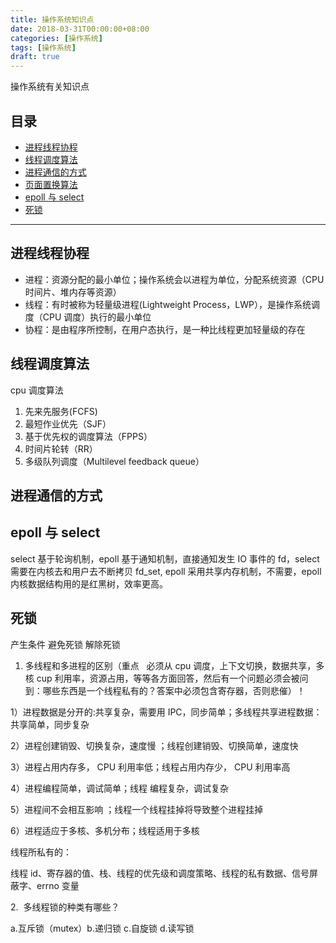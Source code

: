 ```yaml
---
title: 操作系统知识点
date: 2018-03-31T00:00:00+08:00
categories: [操作系统]
tags: [操作系统]
draft: true
---
```


操作系统有关知识点

<!--more-->

## 目录

- [进程线程协程](#进程线程协程)
- [线程调度算法](#线程调度算法)
- [进程通信的方式](#进程通信的方式)
- [页面置换算法](#页面置换算法)
- [epoll 与 select](#epoll与select)
- [死锁](#死锁)

---

## 进程线程协程

- 进程：资源分配的最小单位；操作系统会以进程为单位，分配系统资源（CPU 时间片、堆内存等资源）
- 线程：有时被称为轻量级进程(Lightweight Process，LWP），是操作系统调度（CPU 调度）执行的最小单位
- 协程：是由程序所控制，在用户态执行，是一种比线程更加轻量级的存在

## 线程调度算法

cpu 调度算法

1. 先来先服务(FCFS)
2. 最短作业优先（SJF）
3. 基于优先权的调度算法（FPPS）
4. 时间片轮转（RR）
5. 多级队列调度（Multilevel feedback queue）

## 进程通信的方式

## epoll 与 select

select 基于轮询机制，epoll 基于通知机制，直接通知发生 IO 事件的 fd，select 需要在内核去和用户去不断拷贝 fd_set, epoll 采用共享内存机制，不需要，epoll 内核数据结构用的是红黑树，效率更高。

## 死锁

产生条件 避免死锁 解除死锁

1. 多线程和多进程的区别（重点   必须从 cpu 调度，上下文切换，数据共享，多核 cup 利用率，资源占用，等等各方面回答，然后有一个问题必须会被问到：哪些东西是一个线程私有的？答案中必须包含寄存器，否则悲催）！

1）进程数据是分开的:共享复杂，需要用 IPC，同步简单；多线程共享进程数据：共享简单，同步复杂

2）进程创建销毁、切换复杂，速度慢 ；线程创建销毁、切换简单，速度快

3）进程占用内存多， CPU 利用率低；线程占用内存少， CPU 利用率高

4）进程编程简单，调试简单；线程 编程复杂，调试复杂

5）进程间不会相互影响 ；线程一个线程挂掉将导致整个进程挂掉

6）进程适应于多核、多机分布；线程适用于多核

线程所私有的：

线程 id、寄存器的值、栈、线程的优先级和调度策略、线程的私有数据、信号屏蔽字、errno 变量

2.  多线程锁的种类有哪些？

a.互斥锁（mutex）b.递归锁 c.自旋锁 d.读写锁
